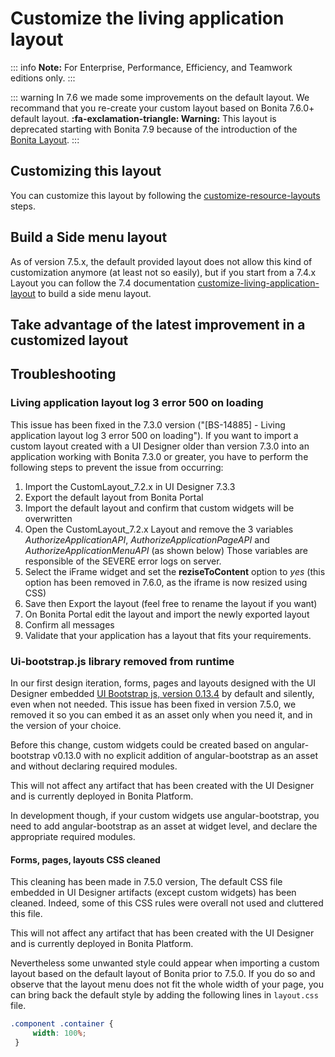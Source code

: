 # Customize the living application layout

::: info
**Note:** For Enterprise, Performance, Efficiency, and Teamwork editions only.
:::

::: warning
In 7.6 we made some improvements on the default layout.
We recommand that you re-create your custom layout based on Bonita 7.6.0+ default layout.
**:fa-exclamation-triangle: Warning:** This layout is deprecated starting with Bonita 7.9 because of the introduction of the [Bonita Layout](bonita-layout.md).
:::

## Customizing this layout

You can customize this layout by following the [customize-resource-layouts](customize-resource-layouts.md) steps.

## Build a Side menu layout
As of version 7.5.x, the default provided layout does not allow this kind of customization anymore (at least not so easily), but if you start from a 7.4.x Layout you can follow the 7.4 documentation [customize-living-application-layout](/7.4?page=customize-living-application-layout#toc3) to build a side menu layout.

## Take advantage of the latest improvement in a customized layout

<a id="improve-navigation"/>

## Troubleshooting

### Living application layout log 3 error 500 on loading

This issue has been fixed in the 7.3.0 version ("[BS-14885] - Living application layout log 3 error 500 on loading").
If you want to import a custom layout created with a UI Designer older than version 7.3.0 into an application working with Bonita 7.3.0 or greater, you have to perform the following steps to prevent the issue from occurring:

1. Import the CustomLayout_7.2.x in UI Designer 7.3.3  
2. Export the default layout from Bonita Portal  
3. Import the default layout and confirm that custom widgets will be overwritten  
4. Open the CustomLayout_7.2.x Layout and remove the 3 variables _AuthorizeApplicationAPI_, _AuthorizeApplicationPageAPI_ and _AuthorizeApplicationMenuAPI_ (as shown below) 
Those variables are responsible of the SEVERE error logs on server.  
5. Select the iFrame widget and set the **reziseToContent** option to _yes_ (this option has been removed in 7.6.0, as the iframe is now resized using CSS)
6. Save then Export the layout (feel free to rename the layout if you want)  
7. On Bonita Portal edit the layout and import the newly exported layout  
8. Confirm all messages  
9. Validate that your application has a layout that fits your requirements. 

### Ui-bootstrap.js library removed from runtime
In our first design iteration, forms, pages and layouts designed with the UI Designer embedded 
[UI Bootstrap js, version 0.13.4](http://angular-ui.github.io/bootstrap/versioned-docs/0.13.4/) by default and silently, even when not needed. 
This issue has been fixed in version 7.5.0, we removed it so you can embed it as an asset only when you need it, and in the version of your choice.

Before this change, custom widgets could be created based on angular-bootstrap v0.13.0 with no explicit addition of
angular-bootstrap as an asset and without declaring required modules.

This will not affect any artifact that has been created with the UI Designer and is currently deployed in Bonita Platform.

In development though, if your custom widgets use angular-bootstrap, you need to add angular-bootstrap as an asset at widget level, and declare the appropriate required modules.

#### Forms, pages, layouts CSS cleaned
This cleaning has been made in 7.5.0 version, The default CSS file embedded in UI Designer artifacts (except custom widgets) has been cleaned. Indeed, some of this CSS
rules were overall not used and cluttered this file.

This will not affect any artifact that has been created with the UI Designer and is currently deployed in Bonita Platform.

Nevertheless some unwanted style could appear when importing a custom layout based on the default layout of Bonita prior to 7.5.0.
If you do so and observe that the layout menu does not fit the whole width of your page, you can bring back the default 
style by adding the following lines in `layout.css` file.
```css
.component .container {
     width: 100%;
 }
```
